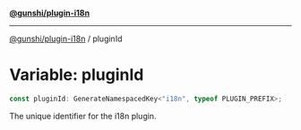 [**@gunshi/plugin-i18n**](../index.md)

***

[@gunshi/plugin-i18n](../index.md) / pluginId

# Variable: pluginId

```ts
const pluginId: GenerateNamespacedKey<"i18n", typeof PLUGIN_PREFIX>;
```

The unique identifier for the i18n plugin.
